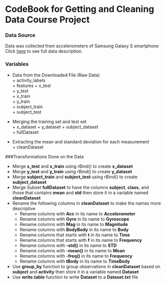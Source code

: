 # CodeBook for Getting and Cleaning Data Course Project
### Data Source
Data was collected from accelerometers of Samsung Galaxy S smartphone  
Click [here](http://archive.ics.uci.edu/ml/datasets/Human+Activity+Recognition+Using+Smartphones) to see full data description.  

### Variables  

* Data from the Downloaded File (Raw Data)   
      + activity_labels  
      + features 
      + x_test  
      + y_test  
      + x_train  
      + y_train  
      + subject_train  
      + subject_test

* Merging the training set and test set  
      + x_dataset
      + y_dataset 
      + subject_dataset  
      + fullDataset
      
* Extracting the mean and standard deviation for each measurement  
      + cleanDataset
      
###Transformations Done on the Data  
  + Merge **x_test** and **x_train** using rBind() to create **x_dataset**
  + Merge **y_test** and **y_train** using rBind() to create **y_dataset**
  + Merge **subject_train** and **subject_test** using rBind() to create **subject_dataset**
  + Merge Subset **fullDataset** to have the columns **subject**, **class**, and those that contains **mean** and **std** then store it in a variable named **cleanDataset**
  + Rename the following columns in **cleanDataset** to make the names more descriptive
    + Rename columns with **Acc** in its name to **Accelerometer**
    + Rename columns with **Gyro** in its name to **Gyroscope**
    + Rename columns with **Mag** in its name to **Magnitude**
    + Rename columns with **BodyBody** in its name to **Body**
    + Rename columns that starts with **t** in its name to **Time**
    + Rename columns that starts with **f** in its name to **Frequency**
    + Rename columns with **-std()** in its name to **STD**
    + Rename columns with **-mean()** in its name to **Mean**
    + Rename columns with **-freq()** in its name to **Frequency**
    + Rename columns with **tBody** in its name to **TimeBody**
  + Use **group_by** function to group observations in **cleanDataset** based on **subject** and **activity** then store it in a variable named **Dataset**
  + Use **write.table** function to write **Dataset** to a **Dataset.txt** file
      